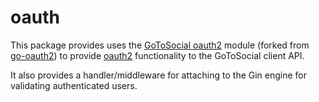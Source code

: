 # oauth

This package provides uses the [GoToSocial oauth2](https://github.com/gotosocial/oauth2) module (forked from [go-oauth2](https://github.com/go-oauth2/oauth2)) to provide [oauth2](https://www.oauth.com/) functionality to the GoToSocial client API.

It also provides a handler/middleware for attaching to the Gin engine for validating authenticated users.
